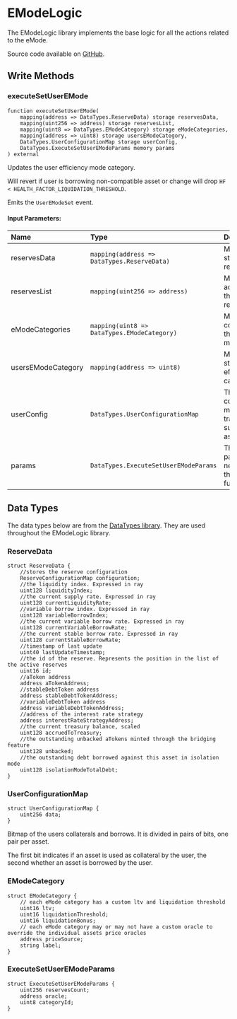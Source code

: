 # EModeLogic

The EModeLogic library implements the base logic for all the actions related to the eMode.

Source code available on [GitHub](https://github.com/aave/aave-v3-core/blob/master/contracts/protocol/libraries/logic/EModeLogic.sol).

## Write Methods

### executeSetUserEMode

```solidity
function executeSetUserEMode(
    mapping(address => DataTypes.ReserveData) storage reservesData,
    mapping(uint256 => address) storage reservesList,
    mapping(uint8 => DataTypes.EModeCategory) storage eModeCategories,
    mapping(address => uint8) storage usersEModeCategory,
    DataTypes.UserConfigurationMap storage userConfig,
    DataTypes.ExecuteSetUserEModeParams memory params
) external
```

Updates the user efficiency mode category.

Will revert if user is borrowing non-compatible asset or change will drop `HF < HEALTH_FACTOR_LIQUIDATION_THRESHOLD`.

Emits the `UserEModeSet` event.

#### Input Parameters:

| Name               | Type                                        | Description                                                             |
| :----------------- | :------------------------------------------ | :---------------------------------------------------------------------- |
| reservesData       | `mapping(address => DataTypes.ReserveData)` | Mapping of the state of all the reserves                                |
| reservesList       | `mapping(uint256 => address)`               | Mapping of the addresses of all the active reserves                     |
| eModeCategories    | `mapping(uint8 => DataTypes.EModeCategory)` | Mapping of the configuration of all the efficiency mode categories      |
| usersEModeCategory | `mapping(address => uint8)`                 | Mapping of the state of all users efficiency mode category              |
| userConfig         | `DataTypes.UserConfigurationMap`            | The user configuration mapping that tracks the supplied/borrowed assets |
| params             | `DataTypes.ExecuteSetUserEModeParams`       | The additional parameters needed to execute the setUserEMode function   |

## Data Types

The data types below are from the [DataTypes library](https://github.com/aave/aave-v3-core/blob/master/contracts/protocol/libraries/types/DataTypes.sol). They are used throughout the EModeLogic library.

### ReserveData

```solidity
struct ReserveData {
    //stores the reserve configuration
    ReserveConfigurationMap configuration;
    //the liquidity index. Expressed in ray
    uint128 liquidityIndex;
    //the current supply rate. Expressed in ray
    uint128 currentLiquidityRate;
    //variable borrow index. Expressed in ray
    uint128 variableBorrowIndex;
    //the current variable borrow rate. Expressed in ray
    uint128 currentVariableBorrowRate;
    //the current stable borrow rate. Expressed in ray
    uint128 currentStableBorrowRate;
    //timestamp of last update
    uint40 lastUpdateTimestamp;
    //the id of the reserve. Represents the position in the list of the active reserves
    uint16 id;
    //aToken address
    address aTokenAddress;
    //stableDebtToken address
    address stableDebtTokenAddress;
    //variableDebtToken address
    address variableDebtTokenAddress;
    //address of the interest rate strategy
    address interestRateStrategyAddress;
    //the current treasury balance, scaled
    uint128 accruedToTreasury;
    //the outstanding unbacked aTokens minted through the bridging feature
    uint128 unbacked;
    //the outstanding debt borrowed against this asset in isolation mode
    uint128 isolationModeTotalDebt;
}
```

### UserConfigurationMap

```solidity
struct UserConfigurationMap {
    uint256 data;
}
```

Bitmap of the users collaterals and borrows. It is divided in pairs of bits, one pair per asset.

The first bit indicates if an asset is used as collateral by the user, the second whether an asset is borrowed by the user.

### EModeCategory

```solidity
struct EModeCategory {
    // each eMode category has a custom ltv and liquidation threshold
    uint16 ltv;
    uint16 liquidationThreshold;
    uint16 liquidationBonus;
    // each eMode category may or may not have a custom oracle to override the individual assets price oracles
    address priceSource;
    string label;
}
```

### ExecuteSetUserEModeParams

```solidity
struct ExecuteSetUserEModeParams {
    uint256 reservesCount;
    address oracle;
    uint8 categoryId;
}
```